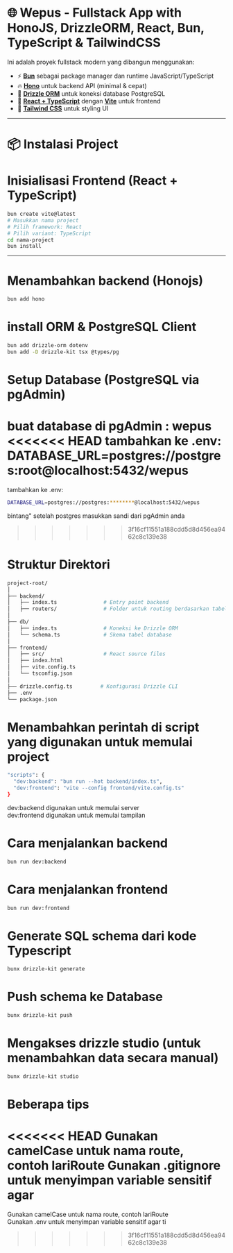 # 🌐 Wepus - Fullstack App with HonoJS, DrizzleORM, React, Bun, TypeScript & TailwindCSS

Ini adalah proyek fullstack modern yang dibangun menggunakan:

- ⚡ **[Bun](https://bun.sh/)** sebagai package manager dan runtime JavaScript/TypeScript
- 🔥 **[Hono](https://hono.dev/)** untuk backend API (minimal & cepat)
- 💾 **[Drizzle ORM](https://orm.drizzle.team/)** untuk koneksi database PostgreSQL
- 🧩 **[React + TypeScript](https://react.dev/)** dengan **[Vite](https://vitejs.dev/)** untuk frontend
- 💅 **[Tailwind CSS](https://tailwindcss.com/)** untuk styling UI

---

# 📦 Instalasi Project

# Inisialisasi Frontend (React + TypeScript)
```bash
bun create vite@latest
# Masukkan nama project
# Pilih framework: React
# Pilih variant: TypeScript
cd nama-project
bun install
```
----

# Menambahkan backend (Honojs)
```bash
bun add hono
```
# install ORM & PostgreSQL Client
```bash
bun add drizzle-orm dotenv
bun add -D drizzle-kit tsx @types/pg
```

# Setup Database (PostgreSQL via pgAdmin)
buat database di pgAdmin : wepus <br>
<<<<<<< HEAD
tambahkan ke .env:
DATABASE_URL=postgres://postgres:root@localhost:5432/wepus
=======
tambahkan ke .env: <br>
```bash
DATABASE_URL=postgres://postgres:********@localhost:5432/wepus
```
bintang" setelah postgres masukkan sandi dari pgAdmin anda
>>>>>>> 3f16cf11551a188cdd5d8d456ea9462c8c139e38

# Struktur Direktori
```bash
project-root/
│
├── backend/
│   ├── index.ts               # Entry point backend
│   ├── routers/               # Folder untuk routing berdasarkan tabel
│
├── db/
│   ├── index.ts               # Koneksi ke Drizzle ORM
│   └── schema.ts              # Skema tabel database
│
├── frontend/
│   ├── src/                   # React source files
│   ├── index.html
│   ├── vite.config.ts
│   └── tsconfig.json
│
├── drizzle.config.ts         # Konfigurasi Drizzle CLI
├── .env
└── package.json
```

# Menambahkan perintah di script yang digunakan untuk memulai project
```bash
"scripts": {
  "dev:backend": "bun run --hot backend/index.ts",
  "dev:frontend": "vite --config frontend/vite.config.ts"
}
```

dev:backend   digunakan untuk memulai server <br>
dev:frontend  digunakan untuk memulai tampilan

# Cara menjalankan backend 
```bash
bun run dev:backend
```

# Cara menjalankan frontend
```bash
bun run dev:frontend
```

# Generate SQL schema dari kode Typescript
```bash
bunx drizzle-kit generate
```
# Push schema ke Database
```bash
bunx drizzle-kit push
```
# Mengakses drizzle studio (untuk menambahkan data secara manual)
```bash
bunx drizzle-kit studio
```

# Beberapa tips 
<<<<<<< HEAD
Gunakan camelCase untuk nama route, contoh lariRoute
Gunakan .gitignore untuk menyimpan variable sensitif agar 
=======
Gunakan camelCase untuk nama route, contoh lariRoute <br>
Gunakan .env untuk menyimpan variable sensitif agar ti
>>>>>>> 3f16cf11551a188cdd5d8d456ea9462c8c139e38
